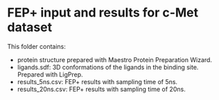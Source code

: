 # FEP+ input and results for c-Met dataset

This folder contains:

  -  protein structure prepared with Maestro Protein Preparation Wizard.
  -  ligands.sdf: 3D conformations of the ligands in the binding site. Prepared with LigPrep.
 -   results_5ns.csv: FEP+ results with sampling time of 5ns.
   - results_20ns.csv: FEP+ results with sampling time of 20ns.
